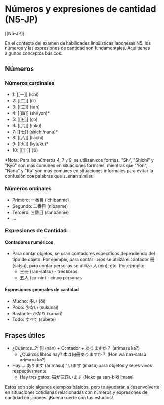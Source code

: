 # Números y expresiones de cantidad (N5-JP)

[[N5-JP]]

En el contexto del examen de habilidades lingüísticas japonesas N5, los números y las expresiones de cantidad son fundamentales. Aquí tienes algunos conceptos básicos:

## Números

### Números cardinales
    
- 1: [[一]] (ichi)
- 2: [[二]] (ni)
- 3: [[三]] (san)
- 4: [[四]] (shi/yon)*
- 5: [[五]] (go)
- 6: [[六]] (roku)
- 7: [[七]] (shichi/nana)*
- 8: [[八]] (hachi)
- 9: [[九]] (kyū/ku)*
- 10: [[十]] (jū)
    
*Nota: Para los números 4, 7 y 9, se utilizan dos formas. "Shi", "Shichi" y "Kyū" son más comunes en situaciones formales, mientras que "Yon", "Nana" y "Ku" son más comunes en situaciones informales para evitar la confusión con palabras que suenan similar.
    
### Números ordinales
    
- Primero: 一番目 (ichibanme)
- Segundo: 二番目 (nibanme)
- Tercero: 三番目 (sanbanme)
- ...

### Expresiones de Cantidad:

#### Contadores numéricos
    
- Para contar objetos, se usan contadores específicos dependiendo del tipo de objeto. Por ejemplo, para contar libros se utiliza el contador 冊 (satsu), para contar personas se utiliza 人 (nin), etc. Por ejemplo:
	- 三冊 (san-satsu) - tres libros
	- 五人 (go-nin) - cinco personas

#### Expresiones generales de cantidad
    
- Mucho: 多い (ōi)
- Poco: 少ない (sukunai)
- Bastante: かなり (kanari)
- Todo: すべて (subete)

## Frases útiles

- ¿Cuántos...?: 何 (nán) + Contador + ありますか？ (arimasu ka?)
	- ¿Cuántos libros hay? 本は何冊ありますか？ (Hon wa nan-satsu arimasu ka?)
- Hay...: あります (arimasu) / います (imasu) para objetos y seres vivos respectivamente.
	- Hay tres gatos: 猫が三匹います (Neko ga san-biki imasu)

Estos son solo algunos ejemplos básicos, pero te ayudarán a desenvolverte en situaciones cotidianas relacionadas con números y expresiones de cantidad en japonés. ¡Buena suerte con tus estudios!
